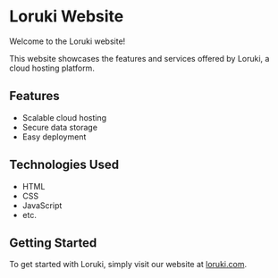 # Loruki Website

Welcome to the Loruki website!

This website showcases the features and services offered by Loruki, a cloud hosting platform.

## Features

- Scalable cloud hosting
- Secure data storage
- Easy deployment

## Technologies Used

- HTML
- CSS
- JavaScript
- etc.

## Getting Started

To get started with Loruki, simply visit our website at [loruki.com](https://www.loruki.com).

